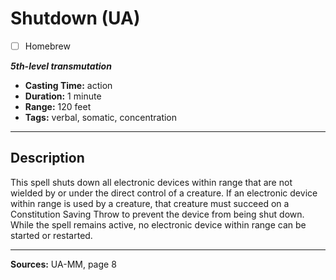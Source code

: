 # Shutdown (UA)
- [ ] Homebrew

***5th-level transmutation***
- **Casting Time:** action
- **Duration:** 1 minute
- **Range:** 120 feet
- **Tags:** verbal, somatic, concentration

---

## Description
This spell shuts down all electronic devices within range that are not wielded by or under the direct control of a creature.
If an electronic device within range is used by a creature, that creature must succeed on a Constitution Saving Throw to prevent the device from being shut down.
While the spell remains active, no electronic device within range can be started or restarted.

---

**Sources:** UA-MM, page 8
